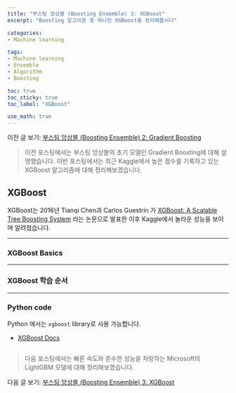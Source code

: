 ```yaml
---
title: "부스팅 앙상블 (Boosting Ensemble) 3: XGBoost"
excerpt: "Boosting 알고리즘 중 하나인 XGBoost을 정리해봅시다"

categories:
- Machine learning

tags:
- Machine learning
- Ensemble
- Algorithm
- Boosting

toc: true
toc_sticky: true
toc_label: "XGBoost"

use_math: true
---
```


이전 글 보기: [부스팅 앙상블 (Boosting Ensemble) 2: Gradient Boosting](https://tyami.github.io/machine%20learning/ensemble-4-boosting-gradient-boosting/)

> 이전 포스팅에서는 부스팅 앙상블의 초기 모델인 Gradient Boosting에 대해 설명했습니다.
> 이번 포스팅에서는 최근 Kaggle에서 높은 점수를 기록하고 있는 XGBoost 알고리즘에 대해 정리해보겠습니다.
 
## XGBoost 
XGBoost는 2016년 Tianqi Chen과 Carlos Guestrin 가 [XGBoost: A Scalable Tree Boosting System](https://arxiv.org/abs/1603.02754) 라는 논문으로 발표한 이후 Kaggle에서 놀라운 성능을 보이며 알려졌습니다.

---

### XGBoost Basics

---

### XGBoost 학습 순서

---

### Python code
Python 에서는 `xgboost` library로 사용 가능합니다.

- [XGBoost Docs](https://xgboost.readthedocs.io/en/latest/)

```python

```

> 다음 포스팅에서는 빠른 속도와 준수한 성능을 자랑하는 Microsoft의 LightGBM 모델에 대해 정리해보겠습니다.

다음 글 보기: [부스팅 앙상블 (Boosting Ensemble) 3: XGBoost](https://tyami.github.io/machine%20learning/ensemble-5-boosting-XGBoost/)
